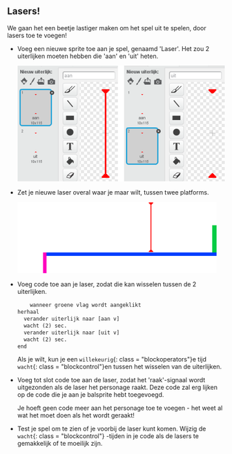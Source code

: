## Lasers!

We gaan het een beetje lastiger maken om het spel uit te spelen, door lasers toe te voegen!

+ Voeg een nieuwe sprite toe aan je spel, genaamd 'Laser'. Het zou 2 uiterlijken moeten hebben die 'aan' en 'uit' heten.
    
    ![screenshot](images/dodge-lasers-costume.png)

+ Zet je nieuwe laser overal waar je maar wilt, tussen twee platforms.
    
    ![screenshot](images/dodge-lasers-position.png)

+ Voeg code toe aan je laser, zodat die kan wisselen tussen de 2 uiterlijken.
    
    ```blocks
        wanneer groene vlag wordt aangeklikt
    herhaal 
      verander uiterlijk naar [aan v]
      wacht (2) sec.
      verander uiterlijk naar [uit v]
      wacht (2) sec.
    end
    ```
    
    Als je wilt, kun je een `willekeurig`{: class = "blockoperators"}e tijd `wacht`{: class = "blockcontrol"}en tussen het wisselen van de uiterlijken.

+ Voeg tot slot code toe aan de laser, zodat het 'raak'-signaal wordt uitgezonden als de laser het personage raakt. Deze code zal erg lijken op de code die je aan je balsprite hebt toegevoegd.
    
    Je hoeft geen code meer aan het personage toe te voegen - het weet al wat het moet doen als het wordt geraakt!

+ Test je spel om te zien of je voorbij de laser kunt komen. Wijzig de `wacht`{: class = "blockcontrol"} -tijden in je code als de lasers te gemakkelijk of te moeilijk zijn.